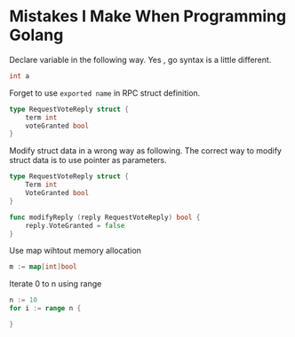 # Mistakes I Make When Programming Golang 


Declare variable in the following way. Yes , go syntax is a little different. 

```go
int a
```

Forget to use `exported name` in RPC struct definition.
```go 
type RequestVoteReply struct {
	term int
	voteGranted bool
}
```

Modify struct data in a wrong way as following. The correct way to modify struct data is to use pointer as parameters. 
```go
type RequestVoteReply struct {
	Term int
	VoteGranted bool
}

func modifyReply (reply RequestVoteReply) bool {
    reply.VoteGranted = false 
}
```

Use map wihtout memory allocation 
```go 
m := map[int]bool 
```

Iterate 0 to n using range 
```go
n := 10 
for i := range n {

}
```



